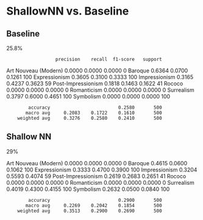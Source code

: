 # ShallowNN vs. Baseline
## Baseline
25.8%

                      precision    recall  f1-score   support

Art Nouveau (Modern)     0.0000    0.0000    0.0000         0
             Baroque     0.6364    0.0700    0.1261       100
       Expressionism     0.3605    0.3100    0.3333       100
       Impressionism     0.3165    0.4237    0.3623        59
  Post-Impressionism     0.1818    0.1463    0.1622        41
              Rococo     0.0000    0.0000    0.0000         0
         Romanticism     0.0000    0.0000    0.0000         0
          Surrealism     0.3797    0.6000    0.4651       100
           Symbolism     0.0000    0.0000    0.0000       100

            accuracy                         0.2580       500
           macro avg     0.2083    0.1722    0.1610       500
        weighted avg     0.3276    0.2580    0.2410       500

## Shallow NN
29%

Art Nouveau (Modern)     0.0000    0.0000    0.0000         0
             Baroque     0.4615    0.0600    0.1062       100
       Expressionism     0.3333    0.4700    0.3900       100
       Impressionism     0.3204    0.5593    0.4074        59
  Post-Impressionism     0.2619    0.2683    0.2651        41
              Rococo     0.0000    0.0000    0.0000         0
         Romanticism     0.0000    0.0000    0.0000         0
          Surrealism     0.4019    0.4300    0.4155       100
           Symbolism     0.2632    0.0500    0.0840       100

            accuracy                         0.2900       500
           macro avg     0.2269    0.2042    0.1854       500
        weighted avg     0.3513    0.2900    0.2690       500